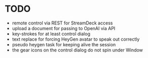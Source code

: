 
TODO
====

- remote control via REST for StreamDeck access
- upload a document for passing to OpenAI via API
- key-strokes for at least control dialog
- text replace for forcing HeyGen avatar to speak out correctly
- pseudo heygen task for keeping alive the session
- the gear icons on the control dialog do not spin under Window

